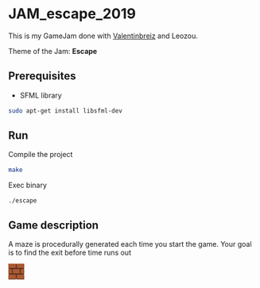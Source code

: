 # JAM_escape_2019

This is my GameJam done with [Valentinbreiz](https://github.com/valentinbreiz) and Leozou.

Theme of the Jam: **Escape**

## Prerequisites

- SFML library

```bash
sudo apt-get install libsfml-dev
```

## Run

Compile the project
```bash
make
```

Exec binary
```
./escape
```

## Game description
A maze is procedurally generated each time you start the game.
Your goal is to find the exit before time runs out

![plot](./img/wall.png)
